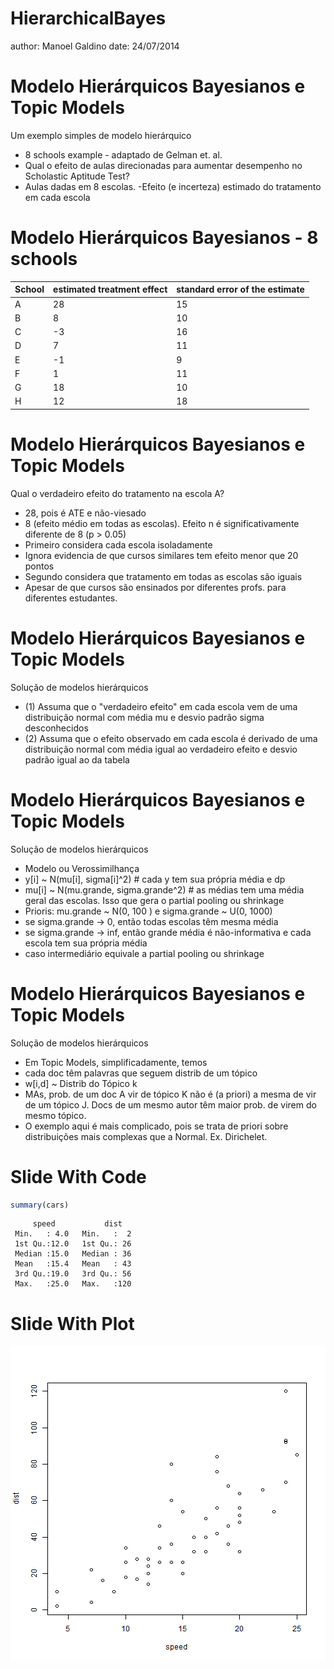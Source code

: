 HierarchicalBayes
========================================================
author: Manoel Galdino
date: 24/07/2014

Modelo Hierárquicos Bayesianos e Topic Models
========================================================
Um exemplo simples de modelo hierárquico
- 8 schools example - adaptado de Gelman et. al.
- Qual o efeito de aulas direcionadas para aumentar desempenho
no Scholastic Aptitude Test?
- Aulas dadas em 8 escolas.
-Efeito (e incerteza) estimado do tratamento em cada escola


Modelo Hierárquicos Bayesianos - 8 schools
========================================================


School        | estimated treatment effect | standard error of the estimate  
------------- | -------------              |  ------------
A             | 28                         |  15
B             | 8                          |  10
C             | -3                         |  16
D             | 7                          |  11
E             | -1                         |  9
F             | 1                          |  11
G             | 18                         |  10
H             | 12                         |  18
Modelo Hierárquicos Bayesianos e Topic Models
========================================================
Qual o verdadeiro efeito do tratamento na escola A?

- 28, pois é ATE e não-viesado
- 8 (efeito médio em todas as escolas). Efeito n é significativamente
diferente de 8 (p > 0.05)
- Primeiro considera cada escola isoladamente
- Ignora evidencia de que cursos similares tem efeito menor que 20 pontos
- Segundo considera que tratamento em todas as escolas são iguais
- Apesar de que cursos são ensinados por diferentes profs. para diferentes estudantes.

Modelo Hierárquicos Bayesianos e Topic Models
========================================================
Solução de modelos hierárquicos

- (1) Assuma que o "verdadeiro efeito" em cada escola vem de uma distribuição normal com média mu e desvio padrão sigma  desconhecidos 
- (2) Assuma que o efeito observado em cada escola é derivado de uma distribuição normal com média igual ao verdadeiro efeito e desvio padrão igual ao da tabela

Modelo Hierárquicos Bayesianos e Topic Models
========================================================
Solução de modelos hierárquicos

- Modelo ou Verossimilhança
- y[i] ~ N(mu[i], sigma[i]^2) # cada y tem sua própria média e dp
- mu[i] ~ N(mu.grande, sigma.grande^2) # as médias tem uma média geral das escolas. Isso que gera o partial pooling ou shrinkage
- Prioris: mu.grande ~ N(0, 100 ) e sigma.grande ~ U(0, 1000)
- se sigma.grande -> 0, então todas escolas têm mesma média
- se sigma.grande -> inf, então grande média é não-informativa e cada escola tem sua própria média
- caso intermediário equivale a partial pooling ou shrinkage


Modelo Hierárquicos Bayesianos e Topic Models
========================================================
Solução de modelos hierárquicos

- Em Topic Models, simplificadamente, temos
 - cada doc têm palavras que seguem distrib de um tópico
 - w[i,d] ~ Distrib do Tópico k
 - MAs, prob. de um doc A vir de tópico K não é (a priori) a mesma de vir de um tópico J. Docs de um mesmo autor têm maior prob. de virem do mesmo tópico.
- O exemplo aqui é mais complicado, pois se trata de priori sobre distribuições mais complexas que a Normal. Ex. Dirichelet.

Slide With Code
========================================================


```r
summary(cars)
```

```
     speed           dist    
 Min.   : 4.0   Min.   :  2  
 1st Qu.:12.0   1st Qu.: 26  
 Median :15.0   Median : 36  
 Mean   :15.4   Mean   : 43  
 3rd Qu.:19.0   3rd Qu.: 56  
 Max.   :25.0   Max.   :120  
```

Slide With Plot
========================================================

![plot of chunk unnamed-chunk-2](HierarchicalBayes-figure/unnamed-chunk-2.png) 

